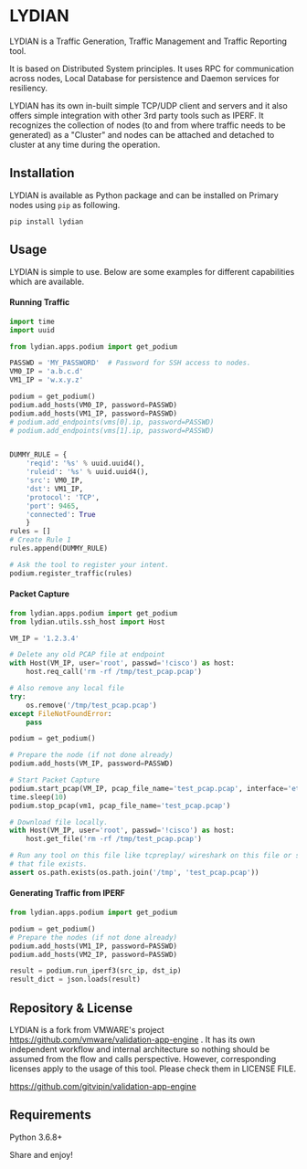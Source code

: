 
# LYDIAN

LYDIAN is a Traffic Generation, Traffic Management and Traffic Reporting tool.

It is based on Distributed System principles. It uses RPC for communication across nodes, Local Database for persistence and Daemon services for resiliency. 

LYDIAN has its own in-built simple TCP/UDP client and servers and it also offers simple integration with other 3rd party tools such as IPERF. It recognizes the collection of nodes (to and from where traffic needs to be generated) as a "Cluster" and nodes can be attached and detached to cluster at any time during the operation. 

Installation
------------

LYDIAN is available as Python package and can be installed on Primary nodes using `pip` as following.

```
pip install lydian
```


Usage
------------

LYDIAN is simple to use. Below are some examples for different capabilities which are available.

####  Running Traffic

```python
import time
import uuid

from lydian.apps.podium import get_podium

PASSWD = 'MY_PASSWORD'  # Password for SSH access to nodes.
VM0_IP = 'a.b.c.d'
VM1_IP = 'w.x.y.z'

podium = get_podium()
podium.add_hosts(VM0_IP, password=PASSWD)
podium.add_hosts(VM1_IP, password=PASSWD)
# podium.add_endpoints(vms[0].ip, password=PASSWD)
# podium.add_endpoints(vms[1].ip, password=PASSWD)


DUMMY_RULE = {
    'reqid': '%s' % uuid.uuid4(),
    'ruleid': '%s' % uuid.uuid4(),
    'src': VM0_IP,
    'dst': VM1_IP,
    'protocol': 'TCP',
    'port': 9465,
    'connected': True
    }
rules = []
# Create Rule 1
rules.append(DUMMY_RULE)

# Ask the tool to register your intent.
podium.register_traffic(rules)

```

####  Packet Capture

```python
from lydian.apps.podium import get_podium
from lydian.utils.ssh_host import Host

VM_IP = '1.2.3.4'

# Delete any old PCAP file at endpoint
with Host(VM_IP, user='root', passwd='!cisco') as host:
    host.req_call('rm -rf /tmp/test_pcap.pcap')  

# Also remove any local file 
try:
    os.remove('/tmp/test_pcap.pcap')
except FileNotFoundError:
    pass

podium = get_podium()

# Prepare the node (if not done already)
podium.add_hosts(VM_IP, password=PASSWD)

# Start Packet Capture
podium.start_pcap(VM_IP, pcap_file_name='test_pcap.pcap', interface='eth0')
time.sleep(10)
podium.stop_pcap(vm1, pcap_file_name='test_pcap.pcap')

# Download file locally.
with Host(VM_IP, user='root', passwd='!cisco') as host:
    host.get_file('rm -rf /tmp/test_pcap.pcap')

# Run any tool on this file like tcpreplay/ wireshark on this file or simply check
# that file exists.
assert os.path.exists(os.path.join('/tmp', 'test_pcap.pcap'))

```
####  Generating Traffic from IPERF

```python
from lydian.apps.podium import get_podium

podium = get_podium()
# Prepare the nodes (if not done already)
podium.add_hosts(VM1_IP, password=PASSWD)
podium.add_hosts(VM2_IP, password=PASSWD)

result = podium.run_iperf3(src_ip, dst_ip)
result_dict = json.loads(result)
```

Repository & License
------------
LYDIAN is a fork from VMWARE's project https://github.com/vmware/validation-app-engine . It has its own independent workflow and internal architecture so nothing should be assumed from the flow and calls perspective. However, corresponding licenses apply to the usage of this tool. Please check them in LICENSE FILE.

https://github.com/gitvipin/validation-app-engine 


Requirements
------------
Python 3.6.8+

Share and enjoy!
